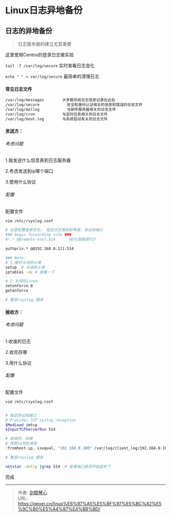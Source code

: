 # Linux日志异地备份

  
## 日志的异地备份

> 日志服务器的建立尤其重要

这里使用Centos的登录日志做实验



`tail -f /var/log/secure` 实时查看日志变化

`echo " " > var/log/secure` 最简单的清理日志



#### 常见日志文件
  
```bash
/var/log/messages        大多数系统日志信息记录在此处
/var/log/secure            安全和身份认证相关的信息和错误的日志文件
/var/log/mallog            与邮件服务器相关的日志文件
/var/log/cron            与定时任务相关的日志文件
/var/log/boot.log        与系统启动有关的日志文件
```





#### 发送方：

###### 考虑问题

1.我发送什么信息表到日志服务器

2.考虑发送到ip哪个端口

3.使用什么协议



###### 配置

配置文件

```bash
vim /etc/rsyslog.conf

# 这里配置登录日志， 指定日志类别和等级，协议和端口
### begin forwarding rule ###
#*.* @@remote-host:514      @@代表使用TCP

authpriv.* @@192.168.0.111:514

```

```bash
### Note：
# 1.暂时关闭防火墙 
setup  # 关闭防火墙
iptables -nL # 查看一下

# 2.关闭SELinux
setenforce 0
getenforce

# 重启rsyslog 服务
```





#### 接收方：

###### 考虑问题

1.收谁的日志

2.收完存哪

3.用什么协议



###### 配置

配置文件

```bash
vim /etc/rsyslog.conf


# 指定协议和端口
# Provides TCP syslog reception
$ModLoad imtcp
$InputTCPServerRun 514

# 收谁的，存哪
# 按照ip地址来收
:fromhost-ip, isequal, "192.168.0.100" /var/log/client_log/192.168.0.100.log
```

```bash
# 重启rsyslog 服务

netstat -antlp |grep 514  # 查看端口是否开始监听了
```



完成

---

> 作者: [剑胆琴心](http://geoer.cn)  
> URL: https://geoer.cn/linux%E6%97%A5%E5%BF%97%E5%BC%82%E5%9C%B0%E5%A4%87%E4%BB%BD/  

